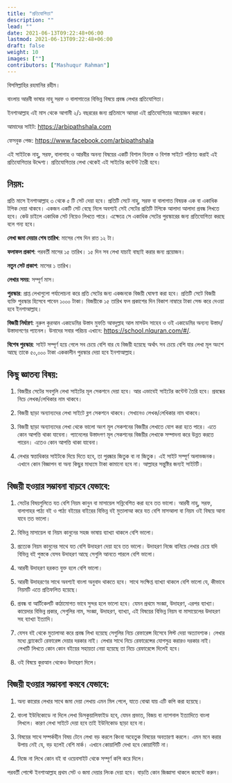 ```yaml
---
title: "প্রতিযোগিতা"
description: ""
lead: ""
date: 2021-06-13T09:22:48+06:00
lastmod: 2021-06-13T09:22:48+06:00
draft: false
weight: 10
images: [""]
contributors: ["Mashuqur Rahman"]
---
```


বিসমিল্লাহির রহমানির রহীম। 

বাংলায় আরবী ভাষার নাহু সরফ ও বালাগাতের বিভিন্ন বিষয়ে প্রবন্ধ লেখার প্রতিযোগিতা। 

ইনশাআল্লাহ এই মাস থেকে আগামী ২/১ বছররের জন্য প্রতিমাসে আমরা এই প্রতিযোগিতার আয়োজন করবো। 

আমাদের সাইট: https://arbipathshala.com

ফেসবুক পেজ: https://www.facebook.com/arbipathshala 

এই সাইটকে নাহু, সরফ, বালাগাহ ও আরবীর অনন্য বিষয়ের একটি বিশাল বিন্যস্ত ও বিশস্ত সাইটে পরিণত করাই এই প্রতিযোগিতার উদ্দেশ্য। প্রতিযোগিতার লেখা থেকেই এই সাইটের কন্টেন্ট তৈরী হবে। 

## নিয়ম:

প্রতি মাসে ইনশাআল্লাহ ৩ থেকে ৫ টি সেট দেয়া হবে।  প্রতিটি সেটে নাহু, সরফ বা বালাগাত বিষয়ক এক বা একাধিক টপিক দেয়া থাকবে।  একজন একটি সেট বেছে নিলে অবশ্যই সেই সেটের প্রতিটি টপিকে আলাদা আলাদা প্রবন্ধ লিখতে হবে। কেউ চাইলে একাধিক সেট নিয়েও লিখতে পারে। এক্ষেত্রে সে একাধিক সেটের পুরস্কারের জন্য প্রতিযোগিতা করছে বলে গন্য হবে। 

**লেখা জমা দেয়ার শেষ তারিখ**: মাসের শেষ দিন রাত ১২ টা। 

**ফলাফল প্রকাশ**: পরবর্তী মাসের ১৫ তারিখ।  ১৫ দিন সব লেখা যাচাই বাছাই করার জন্য প্রয়োজন। 

**নতুন সেট প্রকাশ**: মাসের ১ তারিখ। 

**লেখার সময়**: সম্পূর্ণ মাস। 

**পুরস্কার**: প্রাপ্ত লেখাগুলো পর্যালোচনা করে প্রতি সেটের জন্য একজনকে বিজয়ী ঘোষণা করা হবে। প্রতিটি সেটে বিজয়ী ব্যক্তি পুরস্কার হিসেবে পাবেন ১০০০ টাকা। বিজয়ীকে ১৫ তারিখ ফল প্রকাশের দিন বিকাশ নাম্বারে টাকা সেন্ড করে দেওয়া হবে ইনশাআল্লাহ। 

**বিজয়ী নির্ধারণ**: নুরুল কুরআন একাডেমির উস্তাদ মুফতি আবদুল্লাহ আল মাসউদ সাহেব ও ওই একাডেমির অন্যন্য উস্তাদ/উস্তাদাগণের প্যানেল।  উনাদের সবার পরিচয় এখানে: https://school.nlquran.com/#/.

**বিশেষ পুরস্কার**: সাইট সম্পূর্ণ হয়ে গেলে সব চেয়ে বেশি বার যে বিজয়ী হয়েছে অর্থাৎ সব চেয়ে বেশি যার লেখা মূল অংশে আছে তাকে ৫০,০০০ টাকা এককালীন পুরস্কার দেয়া হবে ইনশাআল্লাহ। 

## কিছু জ্ঞাতব্য বিষয়:

1. বিজয়ীর সেটের সবগুলি লেখা সাইটের মূল সেকশনে দেয়া হবে। আর এভাবেই সাইটের কন্টেন্ট তৈরি হবে। প্রবন্ধের নিচে লেখক/লেখিকার নাম থাকবে। 

2. বিজয়ী ছাড়া অন্যান্যদের লেখা সাইটে ব্লগ সেকশনে থাকবে।  সেখানেও লেখক/লেখিকার নাম থাকবে।  

3. বিজয়ী ছাড়া অন্যান্যদের লেখা থেকে ভালো অংশ মূল সেকশনের বিজয়ীর লেখাতে যোগ করা হতে পারে।  এতে কোন আপত্তি থাকা যাবেনা। প্যানেলের উস্তাদগণ মূল সেকশনের বিজয়ীর লেখাকে সম্পাদনা করে উন্নত করতে পারেন।  এতেও কোন আপত্তি থাকা যাবেনা। 

4. লেখার স্বত্তাধিকার সাইটকে দিয়ে দিতে হবে, তা পুরষ্কার জিতুক বা না জিতুক। এই সাইট সম্পূর্ণ অলাভজনক। এখানে কোন বিজ্ঞাপন বা অন্য কিছুর মাধ্যমে টাকা কামানো হবে না। আল্লাহর সন্তুষ্টির জন্যই সাইটটি।


## বিজয়ী হওয়ার সম্ভাবনা বাড়বে যেভাবে:

1. সেটের বিষয়গুলিতে যত বেশি নিয়ম কানুন বা মাসায়েল সন্নিবেশিত করা হবে তত ভালো।  আরবী নাহু, সরফ, বালাগাহর পাঠ্য বই ও পাঠ্য বইয়ের বাইরের বিভিন্ন বই মুতালাআ করে যত বেশি মাসআলা বা নিয়ম ওই বিষয়ে আনা যাবে তত ভালো।

2. বিভিন্ন মাসায়েল বা নিয়ম কানুনের সহজ ভাষায় ব্যাখ্যা থাকলে বেশি ভালো। 

3. প্রত্যেক নিয়ম কানুনের সাথে যত বেশি উদাহরণ দেয়া হবে তত ভালো। উদাহরণ নিজে বানিয়ে লেখার চেয়ে যদি বিভিন্ন বই পুস্তকে যেসব উদাহরণ আছে সেগুলি আনতে পারলে বেশি ভালো। 

4. আরবী উদাহরণ হরকত যুক্ত হলে বেশি ভালো।

5. আরবী উদাহরণের সাথে অবশ্যই বাংলা অনুবাদ থাকতে হবে।  সাথে সংক্ষিপ্ত ব্যাখ্যা থাকলে বেশি ভালো যে, কীভাবে নিয়মটি এতে প্রতিফলিত হয়েছে।  

6. প্রবন্ধ বা আর্টিকেলটি কাঠামোগত ভাবে সুন্দর হলে ভালো হবে।  যেমন প্রথমে সংজ্ঞা, উদাহরণ, এরপর ব্যাখ্যা। কায়েদার বিভিন্ন প্রকার, সেগুলির নাম, সংজ্ঞা, উদাহরণ, ব্যাখ্যা, এই বিষয়ের বিভিন্ন নিয়ম বা মাসায়েলের  উদাহরণ সহ ব্যাখ্যা ইত্যাদি। 

7. যেসব বই থেকে মুতালাআ করে প্রবন্ধ লিখা হয়েছে সেগুলির নিচে রেফারেন্স হিসেবে লিস্ট দেয়া অত্যাবশ্যক। লেখার মধ্যে ব্র‍্যাকেটে রেফারেন্স দেয়ার দরকার নাই। লেখার সাথে নিচে রেফারেন্সের যোগসুত্র করারও দরকার নাই। লেখাটি লিখতে কোন কোন বইয়ের সহায়তা নেয়া হয়েছে তা নিচে রেফারেন্সে দিলেই হবে। 

8. ওই বিষয়ে কুরআন থেকেও উদাহরণ দিলে। 


## বিজয়ী হওয়ার সম্ভাবনা কমবে যেভাবে:

1. অন্য কারোর লেখার সাথে জমা দেয়া লেখায় এমন মিল পেলে, যাতে বোঝা যায় এটি কপি করা হয়েছে। 

2. বাংলা ইউনিকোডে না দিলে লেখা ডিসকুয়ালিফাইড হবে, যেমন প্রভাত, বিজয় বা ন্যাশনাল ইত্যাদিতে বাংলা লিখলে।  কারণ লেখা সাইটে দেয়া হবে তাই ইউনিকোড ছাড়া হবে না।

3. বিষয়ের সাথে সম্পর্কহীন বিষয় টেনে লেখা বড় করলে কিংবা অহেতুক বিষয়ের অবতারণা করলে। এমন মনে করার উপায় নেই যে, বড় হলেই বেশি মার্ক।  এখানে কোয়ালিটি দেখা হবে কোয়ান্টিটি না।   

4. নিজে না লিখে কোন বই বা ওয়েবসাইট থেকে সম্পূর্ণ কপি করে দিলে। 

পরবর্তী পোস্টে ইনশাআল্লাহ প্রথম সেট ও জমা দেয়ার লিংক দেয়া হবে। বাড়তি কোন জিজ্ঞাসা  থাকলে কমেন্টে করুন। 

